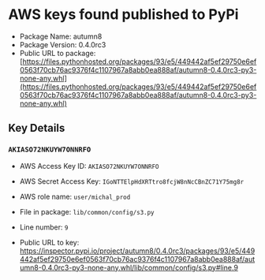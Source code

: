 # AWS keys found published to PyPi

* Package Name: autumn8
* Package Version: 0.4.0rc3
* Public URL to package: [https://files.pythonhosted.org/packages/93/e5/449442af5ef29750e6ef0563f70cb76ac9376f4c1107967a8abb0ea888af/autumn8-0.4.0rc3-py3-none-any.whl](https://files.pythonhosted.org/packages/93/e5/449442af5ef29750e6ef0563f70cb76ac9376f4c1107967a8abb0ea888af/autumn8-0.4.0rc3-py3-none-any.whl)

## Key Details

### `AKIASO72NKUYW7ONNRFO`

* AWS Access Key ID: `AKIASO72NKUYW7ONNRFO`
* AWS Secret Access Key: `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` 
* AWS role name: `user/michal_prod`
* File in package: `lib/common/config/s3.py`
* Line number: `9`

* Public URL to key: https://inspector.pypi.io/project/autumn8/0.4.0rc3/packages/93/e5/449442af5ef29750e6ef0563f70cb76ac9376f4c1107967a8abb0ea888af/autumn8-0.4.0rc3-py3-none-any.whl/lib/common/config/s3.py#line.9


